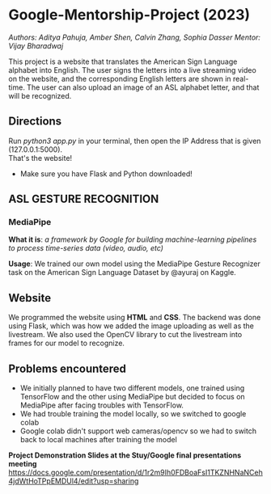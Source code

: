 # Google-Mentorship-Project (2023)

*Authors: Aditya Pahuja, Amber Shen, Calvin Zhang, Sophia Dasser*
*Mentor: Vijay Bharadwaj*

This project is a website that translates the American Sign Language alphabet into English. The user signs the letters into a live streaming video on the website, and the corresponding English letters are shown in real-time. The user can also upload an image of an ASL alphabet letter, and that will be recognized. 

## Directions
Run *python3 app.py* in your terminal, then open the IP Address that is given (127.0.0.1:5000).
<br>That's the website!
- Make sure you have Flask and Python downloaded!

## ASL GESTURE RECOGNITION
### **MediaPipe**
**What it is**: *a framework by Google for building machine-learning pipelines to process time-series data (video, audio, etc)*

**Usage**: We trained our own model using the MediaPipe Gesture Recognizer task on the American Sign Language Dataset by @ayuraj on Kaggle.

## Website
We programmed the website using **HTML** and **CSS**. The backend was done using Flask, which was how we added the image uploading as well as the livestream. We also used the OpenCV library to cut the livestream into frames for our model to recognize. 

## Problems encountered 
- We initially planned to have two different models, one trained using TensorFlow and the other using MediaPipe but decided to focus on MediaPipe after facing troubles with TensorFlow.
- We had trouble training the model locally, so we switched to google colab
- Google colab didn't support web cameras/opencv so we had to switch back to local machines after training the model

**Project Demonstration Slides at the Stuy/Google final presentations meeting**
https://docs.google.com/presentation/d/1r2m9Ih0FDBoaFsI1TKZNHNaNCeh4jdWtHoTPpEMDUl4/edit?usp=sharing
